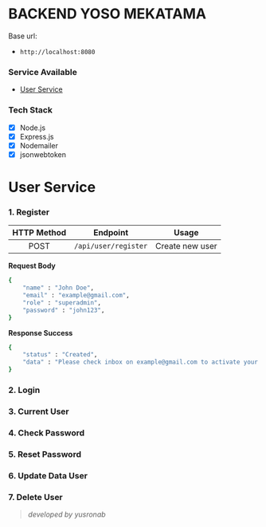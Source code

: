 # BACKEND YOSO MEKATAMA

Base url:
* `http://localhost:8080`

### Service Available

* [User Service](#user-service)

### Tech Stack

- [x] Node.js
- [x] Express.js
- [x] Nodemailer
- [x] jsonwebtoken

# User Service

### 1. Register

| HTTP Method | Endpoint | Usage |
| :---------: | -------- | ----- |
| POST | `/api/user/register` | Create new user |

**Request Body**

```sh
{
    "name" : "John Doe",
    "email" : "example@gmail.com",
    "role" : "superadmin",
    "password" : "john123",
}
```

**Response Success**

```sh
{
    "status" : "Created",
    "data" : "Please check inbox on example@gmail.com to activate your account",
}
```

### 2. Login

### 3. Current User

### 4. Check Password

### 5. Reset Password

### 6. Update Data User

### 7. Delete User

> _developed by yusronab_
